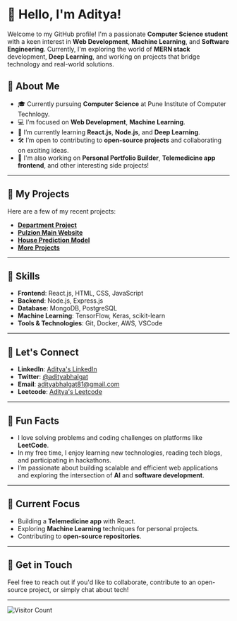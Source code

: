 # 👋 Hello, I'm Aditya!

Welcome to my GitHub profile! I'm a passionate **Computer Science student** with a keen interest in **Web Development**, **Machine Learning**, and **Software Engineering**. Currently, I'm exploring the world of **MERN stack** development, **Deep Learning**, and working on projects that bridge technology and real-world solutions. 

## 🚀 About Me

  - 🎓 Currently pursuing **Computer Science** at Pune Institute of Computer Technlogy.
- 💻 I’m focused on **Web Development**, **Machine Learning**.
- 🌱 I’m currently learning **React.js**, **Node.js**, and **Deep Learning**.
- 🛠️ I’m open to contributing to **open-source projects** and collaborating on exciting ideas.
- 🔭 I'm also working on **Personal Portfolio Builder**, **Telemedicine app frontend**, and other interesting side projects!

---

## 📌 My Projects

Here are a few of my recent projects:

- **[Department Project](https://github.com/adityabhalgat/Dept_proj)** 
- **[Pulzion Main Website](https://github.com/PICT-ACM-Student-Chapter/pulzion24-ems-frontend)** 
- **[House Prediction Model](https://github.com/adityabhalgat/house-prediction)** 
- **[More Projects](https://github.com/adityabhalgat?tab=repositories)**

---

## 🔧 Skills

- **Frontend**: React.js, HTML, CSS, JavaScript
- **Backend**: Node.js, Express.js
- **Database**: MongoDB, PostgreSQL
- **Machine Learning**: TensorFlow, Keras, scikit-learn
- **Tools & Technologies**: Git, Docker, AWS, VSCode

---

## 🤝 Let's Connect

- **LinkedIn**: [Aditya's LinkedIn](https://www.linkedin.com/in/adityabhalgat/)
- **Twitter**: [@adityabhalgat](https://twitter.com/adityabhalgat)
- **Email**: [adityabhalgat81@gmail.com](mailto:adityabhalgat81@gmail.com)
- **Leetcode**: [Aditya's Leetcode](https://aditya.com)

---

## 📝 Fun Facts

- I love solving problems and coding challenges on platforms like **LeetCode**.
- In my free time, I enjoy learning new technologies, reading tech blogs, and participating in hackathons.
- I’m passionate about building scalable and efficient web applications and exploring the intersection of **AI** and **software development**.

---

## 🔄 Current Focus

- Building a **Telemedicine app** with React.
- Exploring **Machine Learning** techniques for personal projects.
- Contributing to **open-source repositories**.

---

## 💬 Get in Touch

Feel free to reach out if you'd like to collaborate, contribute to an open-source project, or simply chat about tech!

---

![Visitor Count](https://visitor-badge.laobi.icu/badge?page_id=your-username.your-username)
